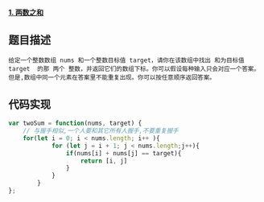 #### [1. 两数之和](https://leetcode-cn.com/problems/two-sum/)

## 题目描述

```
给定一个整数数组 nums 和一个整数目标值 target，请你在该数组中找出 和为目标值 target  的那 两个 整数，并返回它们的数组下标。你可以假设每种输入只会对应一个答案。但是,数组中同一个元素在答案里不能重复出现。你可以按任意顺序返回答案。
```

## 代码实现

```javascript
var twoSum = function(nums, target) {
	// 与握手相似,一个人要和其它所有人握手,不要重复握手
    for(let i = 0; i < nums.length; i++ ){
            for (let j = i + 1; j < nums.length;j++){
                if(nums[i] + nums[j] == target){
                    return [i, j]
                }
            }
        }
};
```

